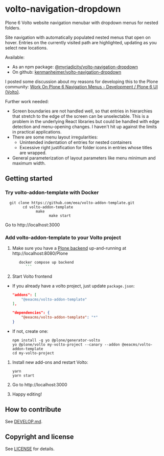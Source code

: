 # volto-navigation-dropdown

Plone 6 Volto website navigation menubar with dropdown menus for nested folders.

Site navigation with automatically populated nested menus that open on
hover.  Entries on the currently visited path are highlighted, updating as
you select new locations.

Available:

* As an npm package: [@myriadicity/volto-navigation-dropdown](https://www.npmjs.com/package/@myriadicity/volto-navigation-dropdown)
* On github: [kenmanheimer/volto-navigation-dropdown](https://github.com/kenmanheimer/volto-navigation-dropdown)

I posted some discussion about my reasons for developing this to the Plone
community: [Work On Plone 6 Navigation Menus - Development / Plone 6 UI
(Volto)](https://community.plone.org/t/work-on-plone-6-navigation-menus/16169).

Further work needed:

* Screen boundaries are not handled well, so that entries in hierarchies
  that stretch to the edge of the screen can be unselectable. This is a
  problem in the underlying React libraries but could be handled with edge
  detection and menu-opening changes. I haven't hit up against the limits
  in practical applications.
* There are some menu layout irregularities:
  * Unintended indentation of entries for nested containers
  * Excessive right justification for folder icons in entries whose titles
    are wrapped.
* General parameterization of layout parameters like menu minimum and
  maximum width.

## Getting started

### Try volto-addon-template with Docker

      git clone https://github.com/eea/volto-addon-template.git
            cd volto-addon-template
                  make
                        make start

Go to http://localhost:3000

### Add volto-addon-template to your Volto project

1. Make sure you have a [Plone backend](https://plone.org/download) up-and-running at http://localhost:8080/Plone

   ```Bash
      docker compose up backend
         ```

1. Start Volto frontend

* If you already have a volto project, just update `package.json`:

  ```JSON
  "addons": [
      "@eeacms/volto-addon-template"
  ],

  "dependencies": {
      "@eeacms/volto-addon-template": "*"
  }
  ```

* If not, create one:

  ```
  npm install -g yo @plone/generator-volto
  yo @plone/volto my-volto-project --canary --addon @eeacms/volto-addon-template
  cd my-volto-project
  ```

1. Install new add-ons and restart Volto:

   ```
   yarn
   yarn start
   ```

1. Go to http://localhost:3000

1. Happy editing!

## How to contribute

See [DEVELOP.md](https://github.com/eea/volto-addon-template/blob/master/DEVELOP.md).

## Copyright and license

See [LICENSE](https://github.com/eea/volto-addon-template/blob/master/LICENSE) for details.

